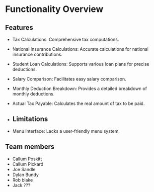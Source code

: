 # Functionality Overview
## Features
- Tax Calculations: Comprehensive tax computations.
- National Insurance Calculations: Accurate calculations for national insurance contributions.
- Student Loan Calculations: Supports various loan plans for precise deductions.
- Salary Comparison: Facilitates easy salary comparison.
- Monthly Deduction Breakdown: Provides a detailed breakdown of monthly deductions.
- Actual Tax Payable: Calculates the real amount of tax to be paid.

- ## Limitations
- Menu Interface: Lacks a user-friendly menu system.

## Team members
- Callum Poskitt
- Callum Pickard
- Joe Sandle
- Dylan Bundy
- Rob blake
- Jack ???